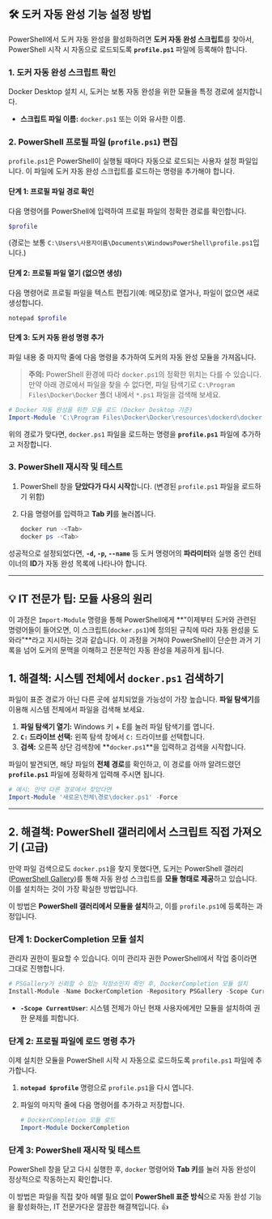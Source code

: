 

## 🛠️ 도커 자동 완성 기능 설정 방법

PowerShell에서 도커 자동 완성을 활성화하려면 **도커 자동 완성 스크립트**를 찾아서, PowerShell 시작 시 자동으로 로드되도록 **`profile.ps1`** 파일에 등록해야 합니다.

### 1\. 도커 자동 완성 스크립트 확인

Docker Desktop 설치 시, 도커는 보통 자동 완성을 위한 모듈을 특정 경로에 설치합니다.

  * **스크립트 파일 이름:** `docker.ps1` 또는 이와 유사한 이름.

### 2\. PowerShell 프로필 파일 (`profile.ps1`) 편집

`profile.ps1`은 PowerShell이 실행될 때마다 자동으로 로드되는 사용자 설정 파일입니다. 이 파일에 도커 자동 완성 스크립트를 로드하는 명령을 추가해야 합니다.

#### 단계 1: 프로필 파일 경로 확인

다음 명령어를 PowerShell에 입력하여 프로필 파일의 정확한 경로를 확인합니다.

```powershell
$profile
```

(경로는 보통 `C:\Users\사용자이름\Documents\WindowsPowerShell\profile.ps1`입니다.)

#### 단계 2: 프로필 파일 열기 (없으면 생성)

다음 명령어로 프로필 파일을 텍스트 편집기(예: 메모장)로 열거나, 파일이 없으면 새로 생성합니다.

```powershell
notepad $profile
```

#### 단계 3: 도커 자동 완성 명령 추가

파일 내용 중 마지막 줄에 다음 명령을 추가하여 도커의 자동 완성 모듈을 가져옵니다.

> **주의:** PowerShell 환경에 따라 `docker.ps1`의 정확한 위치는 다를 수 있습니다. 만약 아래 경로에서 파일을 찾을 수 없다면, 파일 탐색기로 `C:\Program Files\Docker\Docker` 폴더 내에서 `*.ps1` 파일을 검색해 보세요.

```powershell
# Docker 자동 완성을 위한 모듈 로드 (Docker Desktop 기준)
Import-Module 'C:\Program Files\Docker\Docker\resources\dockerd\docker.ps1' -Force
```

위의 경로가 맞다면, `docker.ps1` 파일을 로드하는 명령을 **`profile.ps1`** 파일에 추가하고 저장합니다.

### 3\. PowerShell 재시작 및 테스트

1.  PowerShell 창을 **닫았다가 다시 시작**합니다. (변경된 `profile.ps1` 파일을 로드하기 위함)

2.  다음 명령어를 입력하고 **Tab 키**를 눌러봅니다.

    ```powershell
    docker run -<Tab>
    docker ps -<Tab>
    ```

성공적으로 설정되었다면, **`-d`, `-p`, `--name`** 등 도커 명령어의 **파라미터**와 실행 중인 컨테이너의 **ID**가 자동 완성 목록에 나타나야 합니다.

-----

## 💡 IT 전문가 팁: 모듈 사용의 원리

이 과정은 `Import-Module` 명령을 통해 PowerShell에게 \*\*"이제부터 도커와 관련된 명령어들이 들어오면, 이 스크립트(`docker.ps1`)에 정의된 규칙에 따라 자동 완성을 도와라"\*\*라고 지시하는 것과 같습니다. 이 과정을 거쳐야 PowerShell이 단순한 과거 기록을 넘어 도커의 문맥을 이해하고 전문적인 자동 완성을 제공하게 됩니다.

## 1\. 해결책: 시스템 전체에서 `docker.ps1` 검색하기

파일이 표준 경로가 아닌 다른 곳에 설치되었을 가능성이 가장 높습니다. **파일 탐색기**를 이용해 시스템 전체에서 파일을 검색해 보세요.

1.  **파일 탐색기 열기:** Windows 키 + E를 눌러 파일 탐색기를 엽니다.
2.  **`C:` 드라이브 선택:** 왼쪽 탐색 창에서 `C:` 드라이브를 선택합니다.
3.  **검색:** 오른쪽 상단 검색창에 \*\*`docker.ps1`\*\*을 입력하고 검색을 시작합니다.

파일이 발견되면, 해당 파일의 **전체 경로**를 확인하고, 이 경로를 아까 알려드렸던 **`profile.ps1`** 파일에 정확하게 입력해 주시면 됩니다.

```powershell
# 예시: 만약 다른 경로에서 찾았다면
Import-Module '새로운\전체\경로\docker.ps1' -Force
```

-----

## 2\. 해결책: PowerShell 갤러리에서 스크립트 직접 가져오기 (고급)

만약 파일 검색으로도 `docker.ps1`을 찾지 못했다면, 도커는 PowerShell 갤러리([PowerShell Gallery](https://www.powershellgallery.com/))를 통해 자동 완성 스크립트를 **모듈 형태로 제공**하고 있습니다. 이를 설치하는 것이 가장 확실한 방법입니다.

이 방법은 **PowerShell 갤러리에서 모듈을 설치**하고, 이를 `profile.ps1`에 등록하는 과정입니다.

### 단계 1: DockerCompletion 모듈 설치

관리자 권한이 필요할 수 있습니다. 이미 관리자 권한 PowerShell에서 작업 중이라면 그대로 진행합니다.

```powershell
# PSGallery가 신뢰할 수 있는 저장소인지 확인 후, DockerCompletion 모듈 설치
Install-Module -Name DockerCompletion -Repository PSGallery -Scope CurrentUser
```

  * **`-Scope CurrentUser`**: 시스템 전체가 아닌 현재 사용자에게만 모듈을 설치하여 권한 문제를 피합니다.

### 단계 2: 프로필 파일에 로드 명령 추가

이제 설치한 모듈을 PowerShell 시작 시 자동으로 로드하도록 `profile.ps1` 파일에 추가합니다.

1.  **`notepad $profile`** 명령으로 `profile.ps1`을 다시 엽니다.

2.  파일의 마지막 줄에 다음 명령어를 추가하고 저장합니다.

    ```powershell
    # DockerCompletion 모듈 로드
    Import-Module DockerCompletion
    ```

### 단계 3: PowerShell 재시작 및 테스트

PowerShell 창을 닫고 다시 실행한 후, `docker` 명령어와 **Tab 키**를 눌러 자동 완성이 정상적으로 작동하는지 확인합니다.

이 방법은 파일을 직접 찾아 헤맬 필요 없이 **PowerShell 표준 방식**으로 자동 완성 기능을 활성화하는, IT 전문가다운 깔끔한 해결책입니다. 👍

